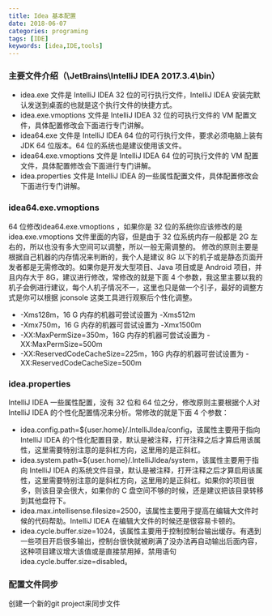 ```yaml
---
title: Idea 基本配置
date: 2018-06-07
categories: programing
tags: [IDE]
keywords: [idea,IDE,tools]
---
```


### 主要文件介绍（<installationPath>\JetBrains\IntelliJ IDEA 2017.3.4\bin）

- idea.exe 文件是 IntelliJ IDEA 32 位的可行执行文件，IntelliJ IDEA 安装完默认发送到桌面的也就是这个执行文件的快捷方式。
- idea.exe.vmoptions 文件是 IntelliJ IDEA 32 位的可执行文件的 VM 配置文件，具体配置修改会下面进行专门讲解。
- idea64.exe 文件是 IntelliJ IDEA 64 位的可行执行文件，要求必须电脑上装有 JDK 64 位版本。64 位的系统也是建议使用该文件。
- idea64.exe.vmoptions 文件是 IntelliJ IDEA 64 位的可执行文件的 VM 配置文件，具体配置修改会下面进行专门讲解。
- idea.properties 文件是 IntelliJ IDEA 的一些属性配置文件，具体配置修改会下面进行专门讲解。

### idea64.exe.vmoptions
64 位修改idea64.exe.vmoptions ，如果你是 32 位的系统你应该修改的是 idea.exe.vmoptions 文件里面的内容，但是由于 32 位系统内存一般都是 2G 左右的，所以也没有多大空间可以调整，所以一般无需调整的。
修改的原则主要是根据自己机器的内存情况来判断的，我个人是建议 8G 以下的机子或是静态页面开发者都是无需修改的。如果你是开发大型项目、Java 项目或是 Android 项目，并且内存大于 8G，建议进行修改，常修改的就是下面 4 个参数，我这里主要以我的机子会例进行建议，每个人机子情况不一，这里也只是做一个引子，最好的调整方式是你可以根据 jconsole 这类工具进行观察后个性化调整。

- -Xms128m，16 G 内存的机器可尝试设置为 -Xms512m
- -Xmx750m，16 G 内存的机器可尝试设置为 -Xmx1500m
- -XX:MaxPermSize=350m，16G 内存的机器可尝试设置为 -XX:MaxPermSize=500m
- -XX:ReservedCodeCacheSize=225m，16G 内存的机器可尝试设置为 -XX:ReservedCodeCacheSize=500m

### idea.properties
IntelliJ IDEA 一些属性配置，没有 32 位和 64 位之分，修改原则主要根据个人对 IntelliJ IDEA 的个性化配置情况来分析。常修改的就是下面 4 个参数：

- idea.config.path=${user.home}/.IntelliJIdea/config，该属性主要用于指向 IntelliJ IDEA 的个性化配置目录，默认是被注释，打开注释之后才算启用该属性，这里需要特别注意的是斜杠方向，这里用的是正斜杠。
- idea.system.path=${user.home}/.IntelliJIdea/system，该属性主要用于指向 IntelliJ IDEA 的系统文件目录，默认是被注释，打开注释之后才算启用该属性，这里需要特别注意的是斜杠方向，这里用的是正斜杠。如果你的项目很多，则该目录会很大，如果你的 C 盘空间不够的时候，还是建议把该目录转移到其他盘符下。
- idea.max.intellisense.filesize=2500，该属性主要用于提高在编辑大文件时候的代码帮助。IntelliJ IDEA 在编辑大文件的时候还是很容易卡顿的。
- idea.cycle.buffer.size=1024，该属性主要用于控制控制台输出缓存。有遇到一些项目开启很多输出，控制台很快就被刷满了没办法再自动输出后面内容，这种项目建议增大该值或是直接禁用掉，禁用语句 idea.cycle.buffer.size=disabled。

### 配置文件同步
创建一个新的git project来同步文件